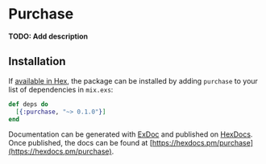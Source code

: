 # Purchase

**TODO: Add description**

## Installation

If [available in Hex](https://hex.pm/docs/publish), the package can be installed
by adding `purchase` to your list of dependencies in `mix.exs`:

```elixir
def deps do
  [{:purchase, "~> 0.1.0"}]
end
```

Documentation can be generated with [ExDoc](https://github.com/elixir-lang/ex_doc)
and published on [HexDocs](https://hexdocs.pm). Once published, the docs can
be found at [https://hexdocs.pm/purchase](https://hexdocs.pm/purchase).

